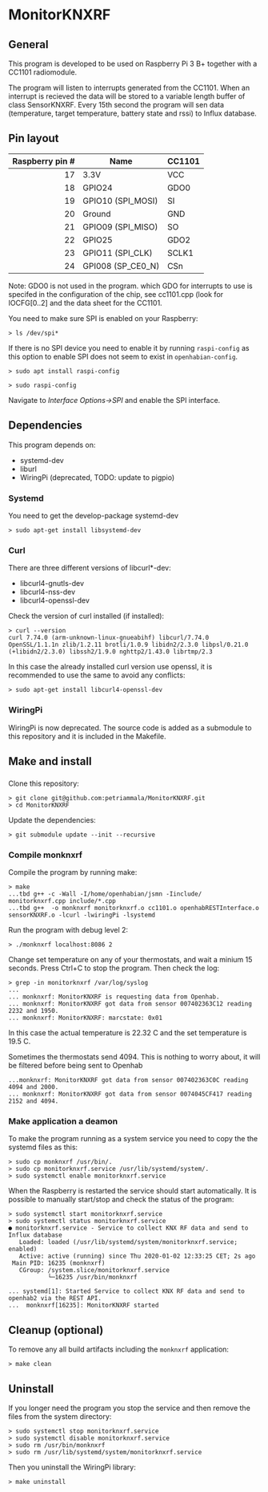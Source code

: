 # MonitorKNXRF

## General

This program is developed to be used on Raspberry Pi 3 B+ together with a CC1101 radiomodule.

The program will listen to interrupts generated from the CC1101. When an interrupt is recieved the data will be stored to a variable length buffer of class SensorKNXRF.
Every 15th second the program will sen data (temperature, target temperature, battery state and rssi) to Influx database.

## Pin layout

| Raspberry pin # | Name | CC1101 |
| --: | --- | --- |
| 17 | 3.3V              | VCC |
| 18 | GPIO24            | GDO0 |
| 19 | GPIO10 (SPI_MOSI) | SI |
| 20 | Ground            | GND |
| 21 | GPIO09 (SPI_MISO) | SO |
| 22 | GPIO25            | GDO2 |
| 23 | GPIO11 (SPI_CLK)  | SCLK1 |
| 24 | GPI008 (SP_CE0_N) | CSn |

Note: GDO0 is not used in the program. which GDO for interrupts to use is specifed in the configuration of the chip, see cc1101.cpp (look for IOCFG[0..2] and the data sheet for the CC1101.

You need to make sure SPI is enabled on your Raspberry:
```
> ls /dev/spi*
```
If there is no SPI device you need to enable it by running `raspi-config` as this option to enable SPI does not seem to exist in `openhabian-config`.
```
> sudo apt install raspi-config

> sudo raspi-config
```
Navigate to *Interface Options->SPI* and enable the SPI interface.

## Dependencies
This program depends on:
- systemd-dev
- liburl
- WiringPi (deprecated, TODO: update to pigpio)

### Systemd
You need to get the develop-package systemd-dev
```
> sudo apt-get install libsystemd-dev
```

### Curl
There are three different versions of libcurl*-dev:
- libcurl4-gnutls-dev
- libcurl4-nss-dev
- libcurl4-openssl-dev

Check the version of curl installed (if installed):
```
> curl --version
curl 7.74.0 (arm-unknown-linux-gnueabihf) libcurl/7.74.0 OpenSSL/1.1.1n zlib/1.2.11 brotli/1.0.9 libidn2/2.3.0 libpsl/0.21.0 (+libidn2/2.3.0) libssh2/1.9.0 nghttp2/1.43.0 librtmp/2.3
```
In this case the already installed curl version use openssl, it is recommended to use the same to avoid any conflicts:
```
> sudo apt-get install libcurl4-openssl-dev
```

### WiringPi
WiringPi is now deprecated. The source code is added as a submodule to this repository and it is included in the Makefile.

## Make and install

###
Clone this repository:
```
> git clone git@github.com:petriammala/MonitorKNXRF.git
> cd MonitorKNXRF
```

Update the dependencies:
```
> git submodule update --init --recursive
```

### Compile monknxrf
Compile the program by running make:
```
> make
...tbd g++ -c -Wall -I/home/openhabian/jsmn -Iinclude/ monitorknxrf.cpp include/*.cpp
...tbd g++  -o monknxrf monitorknxrf.o cc1101.o openhabRESTInterface.o sensorKNXRF.o -lcurl -lwiringPi -lsystemd
```

Run the program with debug level 2:
```
> ./monknxrf localhost:8086 2
```
Change set temperature on any of your thermostats, and wait a minium 15 seconds.
Press Ctrl+C to stop the program.
Then check the log:
```
> grep -in monitorknxrf /var/log/syslog
...
... monknxrf: MonitorKNXRF is requesting data from Openhab.
... monknxrf: MonitorKNXRF got data from sensor 007402363C12 reading 2232 and 1950.
... monknxrf: MonitorKNXRF: marcstate: 0x01

```
In this case the actual temperature is 22.32 C and the set temperature is 19.5 C.

Sometimes the thermostats send 4094. This is nothing to worry about, it will be filtered before being sent to Openhab
```
...monknxrf: MonitorKNXRF got data from sensor 007402363C0C reading 4094 and 2000.
... monknxrf: MonitorKNXRF got data from sensor 0074045CF417 reading 2152 and 4094.
```

### Make application a deamon
To make the program running as a system service you need to copy the the systemd files as this:
```
> sudo cp monknxrf /usr/bin/.
> sudo cp monitorknxrf.service /usr/lib/systemd/system/.
> sudo systemctl enable monitorknxrf.service
```

When the Raspberry is restarted the service should start automatically. It is possible to manually start/stop and check the status of the program:
```
> sudo systemctl start monitorknxrf.service
> sudo systemctl status monitorknxrf.service
● monitorknxrf.service - Service to collect KNX RF data and send to Influx database
   Loaded: loaded (/usr/lib/systemd/system/monitorknxrf.service; enabled)
   Active: active (running) since Thu 2020-01-02 12:33:25 CET; 2s ago
 Main PID: 16235 (monknxrf)
   CGroup: /system.slice/monitorknxrf.service
           └─16235 /usr/bin/monknxrf

... systemd[1]: Started Service to collect KNX RF data and send to openhab2 via the REST API.
...  monknxrf[16235]: MonitorKNXRF started
```

## Cleanup (optional)
To remove any all build artifacts including the `monknxrf` application:
```
> make clean
```

## Uninstall 
If you longer need the program you stop the service and then remove the files from the system directory:
```
> sudo systemctl stop monitorknxrf.service
> sudo systemctl disable monitorknxrf.service
> sudo rm /usr/bin/monknxrf
> sudo rm /usr/lib/systemd/system/monitorknxrf.service
```
Then you uninstall the WiringPi library:
```
> make uninstall
```
